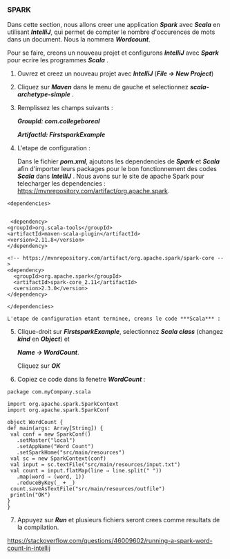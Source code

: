 ### SPARK ###

Dans cette section, nous allons creer une application ***Spark*** avec ***Scala*** en utilisant ***IntelliJ***, qui permet 
de compter le nombre d'occurences de mots dans un document. Nous la nommera ***Wordcount***.

Pour se faire, creons un nouveau projet et configurons ***IntelliJ*** avec ***Spark*** pour ecrire les programmes ***Scala*** . 

1) Ouvrez et creez un nouveau projet avec ***IntelliJ*** (***File -> New Project***)

2) Cliquez sur ***Maven*** dans le menu de gauche et selectionnez ***scala-archetype-simple*** .

3) Remplissez les champs suivants : 

   ***GroupId: com.collegeboreal***
   
   ***ArtifactId: FirstsparkExample***
 
4) L'etape de configuration : 

   Dans le fichier ***pom.xml***, ajoutons les dependencies de ***Spark*** et ***Scala*** afin d'importer leurs packages pour le bon 
   fonctionnement des codes ***Scala*** dans ***IntelliJ*** . Nous avons sur le site de apache Spark pour telecharger les dependencies :    https://mvnrepository.com/artifact/org.apache.spark.
   
  ```
  <dependencies>

  
   <dependency>
  <groupId>org.scala-tools</groupId>
  <artifactId>maven-scala-plugin</artifactId>
  <version>2.11.8</version>
</dependency>

<!-- https://mvnrepository.com/artifact/org.apache.spark/spark-core -->
<dependency>
    <groupId>org.apache.spark</groupId>
    <artifactId>spark-core_2.11</artifactId>
    <version>2.3.0</version>
</dependency>

</dependencies>

  ```
   
    L'etape de configuration etant terminee, creons le code ***Scala*** :
 
5)  Clique-droit sur ***FirstsparkExample***, selectionnez ***Scala class*** (changez ***kind*** en ***Object***) et   
    
    ***Name ->   WordCount***. 

    Cliquez sur ***OK*** 

6)  Copiez ce code dans la fenetre ***WordCount*** : 

   ```
   package com.myCompany.scala
   
   import org.apache.spark.SparkContext
   import org.apache.spark.SparkConf
   
   object WordCount {
  def main(args: Array[String]) {
    val conf = new SparkConf()
      .setMaster("local")
      .setAppName("Word Count")
      .setSparkHome("src/main/resources")
    val sc = new SparkContext(conf)
    val input = sc.textFile("src/main/resources/input.txt")
    val count = input.flatMap(line ⇒ line.split(" "))
      .map(word ⇒ (word, 1))
      .reduceByKey(_ + _)
    count.saveAsTextFile("src/main/resources/outfile")
    println("OK")
  }
}
   
   ```
7) Appuyez sur ***Run*** et plusieurs fichiers seront crees comme resultats de la compilation.


https://stackoverflow.com/questions/46009602/running-a-spark-word-count-in-intellij




   
